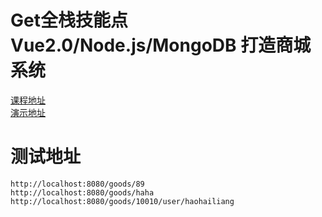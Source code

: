 # Get全栈技能点Vue2.0/Node.js/MongoDB 打造商城系统
[课程地址](http://coding.imooc.com/learn/list/113.html)  
[演示地址](http://mallvnm.t.imooc.io/#/goods)  

# 测试地址
```
http://localhost:8080/goods/89
http://localhost:8080/goods/haha
http://localhost:8080/goods/10010/user/haohailiang
```